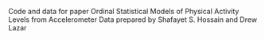 Code and data for paper Ordinal Statistical Models of Physical Activity Levels from Accelerometer Data
prepared by Shafayet S. Hossain and Drew Lazar  